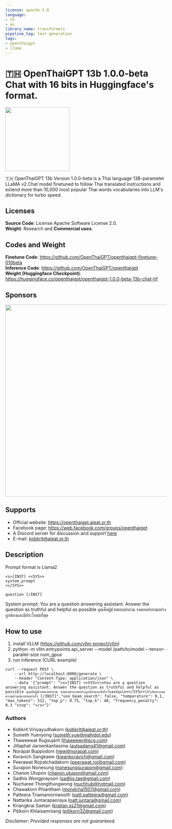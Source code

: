 ```yaml
---
license: apache-2.0
language:
- th
- en
library_name: transformers
pipeline_tag: text-generation
tags:
- openthaigpt
- llama
---
```


# 🇹🇭 OpenThaiGPT 13b 1.0.0-beta Chat with 16 bits in Huggingface's format.
<img src="https://1173516064-files.gitbook.io/~/files/v0/b/gitbook-x-prod.appspot.com/o/spaces%2FvvbWvIIe82Iv1yHaDBC5%2Fuploads%2Fb8eiMDaqiEQL6ahbAY0h%2Fimage.png?alt=media&token=6fce78fd-2cca-4c0a-9648-bd5518e644ce
https://openthaigpt.aieat.or.th/" width="200px">

🇹🇭 OpenThaiGPT 13b Version 1.0.0-beta is a Thai language 13B-parameter LLaMA v2 Chat model finetuned to follow Thai translated instructions and extend more than 10,000 most popular Thai words vocabularies into LLM's dictionary for turbo speed.

## Licenses
**Source Code**: License Apache Software License 2.0.<br>
**Weight**: Research and **Commercial uses**.<br>

## Codes and Weight
**Finetune Code**: https://github.com/OpenThaiGPT/openthaigpt-finetune-010beta<br>
**Inference Code**: https://github.com/OpenThaiGPT/openthaigpt<br>
**Weight (Huggingface Checkpoint)**: https://huggingface.co/openthaigpt/openthaigpt-1.0.0-beta-13b-chat-hf

## Sponsors
<img src="https://cdn-uploads.huggingface.co/production/uploads/5fcd9c426d942eaf4d1ebd30/42d-GioSs4evIdNuMAaPB.png" width="600px">

## Supports
- Official website: https://openthaigpt.aieat.or.th
- Facebook page: https://web.facebook.com/groups/openthaigpt
- A Discord server for discussion and support [here](https://discord.gg/rUTp6dfVUF)
- E-mail: kobkrit@aieat.or.th

## Description
Prompt format is Llama2
```
<s>[INST] <<SYS>>
system_prompt
<</SYS>>

question [/INST]
```
System prompt:
You are a question answering assistant. Answer the question as truthful and helpful as possible คุณคือผู้ช่วยตอบคำถาม จงตอบคำถามอย่างถูกต้องและมีประโยชน์ที่สุด

## How to use

1. install VLLM (https://github.com/vllm-project/vllm)
2. python -m vllm.entrypoints.api_server --model /path/to/model --tensor-parallel-size num_gpus
3. run inference (CURL example)

```
curl --request POST \
    --url http://localhost:8000/generate \
    --header "Content-Type: application/json" \
    --data '{"prompt": "<s>[INST] <<SYS>>\nYou are a question answering assistant. Answer the question as truthful and helpful as possible คุณคือผู้ช่วยตอบคำถาม จงตอบคำถามอย่างถูกต้องและมีประโยชน์ที่สุด\n<</SYS>>\n\nอยากลดความอ้วนต้องทำอย่างไร [/INST]","use_beam_search": false, "temperature": 0.1, "max_tokens": 512, "top_p": 0.75, "top_k": 40, "frequency_penalty": 0.3 "stop": "</s>"}'
```

### Authors
* Kobkrit Viriyayudhakorn (kobkrit@aieat.or.th)
* Sumeth Yuenyong (sumeth.yue@mahidol.edu)
* Thaweewat Rugsujarit (thaweewr@scg.com)
* Jillaphat Jaroenkantasima (autsadang41@gmail.com)
* Norapat Buppodom (new@norapat.com)
* Koravich Sangkaew (kwankoravich@gmail.com)
* Peerawat Rojratchadakorn (peerawat.roj@gmail.com)
* Surapon Nonesung (nonesungsurapon@gmail.com)
* Chanon Utupon (chanon.utupon@gmail.com)
* Sadhis Wongprayoon (sadhis.tae@gmail.com)
* Nucharee Thongthungwong (nuchhub@hotmail.com)
* Chawakorn Phiantham (mondcha1507@gmail.com)
* Patteera Triamamornwooth (patt.patteera@gmail.com)
* Nattarika Juntarapaoraya (natt.juntara@gmail.com)
* Kriangkrai Saetan (kraitan.ss21@gmail.com)
* Pitikorn Khlaisamniang (pitikorn32@gmail.com)

<i>Disclaimer: Provided responses are not guaranteed.</i>
